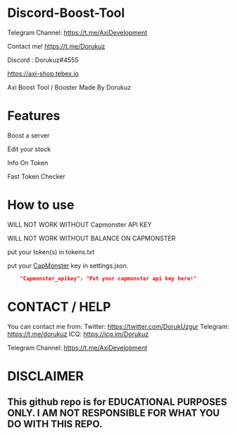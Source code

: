 
# Discord-Boost-Tool

Telegram Channel: https://t.me/AxiDevelopment

Contact me! https://t.me/Dorukuz

Discord : Dorukuz#4555

https://axi-shop.tebex.io

Axi Boost Tool / Booster Made By Dorukuz

# Features


Boost a server

Edit your stock   

Info On Token

Fast Token Checker

# How to use

WILL NOT WORK WITHOUT Capmonster API KEY

WILL NOT WORK WITHOUT BALANCE ON CAPMONSTER

put your token(s) in tokens.txt

put your [CapMonster](https://capmonster.cloud) key in settings.json.

```json
    "Capmonster_apikey": "Put your capmonster api key here!"
```

# CONTACT / HELP

You can contact me from:
Twitter: https://twitter.com/DorukUzgur
Telegram: https://t.me/dorukuz
ICQ: https://icq.im/Dorukuz

Telegram Channel: https://t.me/AxiDevelopment
# DISCLAIMER

## This github repo is for EDUCATIONAL PURPOSES ONLY. I AM NOT RESPONSIBLE FOR WHAT YOU DO WITH THIS REPO.
